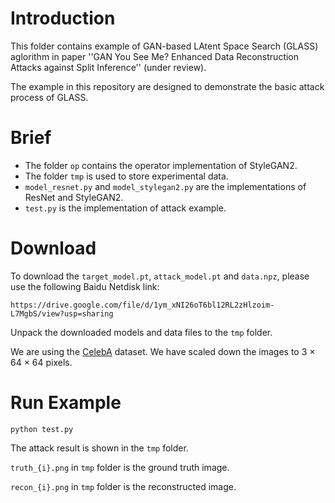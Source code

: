 # Introduction
This folder contains example of GAN-based LAtent Space Search (GLASS) aglorithm in paper ''GAN You See Me? Enhanced Data Reconstruction Attacks against Split Inference'' (under review).

The example in this repository are designed to demonstrate the basic attack process of GLASS.

# Brief
 - The folder `op` contains the operator implementation of StyleGAN2.
 - The folder `tmp` is used to store experimental data.
 - `model_resnet.py` and `model_stylegan2.py` are the implementations of ResNet and StyleGAN2.
 - `test.py` is the implementation of attack example.

# Download
To download the `target_model.pt`, `attack_model.pt` and `data.npz`, please use the following Baidu Netdisk link:
```
https://drive.google.com/file/d/1ym_xNI26oT6bl12RL2zHlzoim-L7MgbS/view?usp=sharing
```
Unpack the downloaded models and data files to the `tmp` folder.

We are using the [CelebA](https://mmlab.ie.cuhk.edu.hk/projects/CelebA.html) dataset. We have scaled down the images to 3 × 64 × 64 pixels.

# Run Example
```
python test.py
```

The attack result is shown in the `tmp` folder.

`truth_{i}.png` in `tmp` folder is the ground truth image.

`recon_{i}.png` in `tmp` folder is the reconstructed image.
